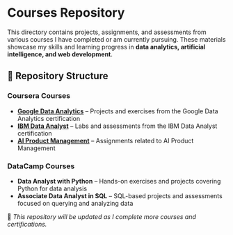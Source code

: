 # Courses Repository  

This directory contains projects, assignments, and assessments from various courses I have completed or am currently pursuing. These materials showcase my skills and learning progress in **data analytics, artificial intelligence, and web development**.  

## 📂 Repository Structure  

### **Coursera Courses**  
- **[Google Data Analytics](https://github.com/dgizdevans/courses/tree/main/coursera/gda)** – Projects and exercises from the Google Data Analytics certification  
- **[IBM Data Analyst](https://github.com/dgizdevans/courses/tree/main/coursera/ibm_ds)** – Labs and assessments from the IBM Data Analyst certification  
- **[AI Product Management](https://github.com/dgizdevans/courses/tree/main/coursera/ml_for_pm)** – Assignments related to AI Product Management  

### **DataCamp Courses**  
- **Data Analyst with Python** – Hands-on exercises and projects covering Python for data analysis  
- **Associate Data Analyst in SQL** – SQL-based projects and assessments focused on querying and analyzing data  

🚀 *This repository will be updated as I complete more courses and certifications.*  
